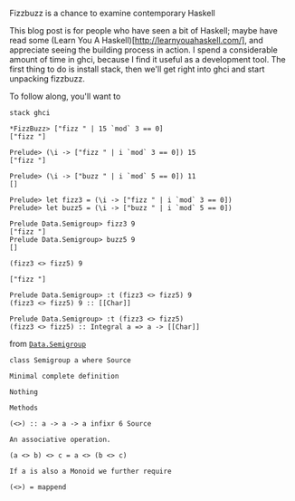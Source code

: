 Fizzbuzz is a chance to examine contemporary Haskell

This blog post is for people who have seen a bit of Haskell; maybe have read
some (Learn You A Haskell)[http://learnyouahaskell.com/], and appreciate 
seeing the building process in action. I spend a considerable amount of time
in ghci, because I find it useful as a development tool. The first thing
to do is install stack, then we'll get right into ghci and start unpacking
fizzbuzz.

To follow along, you'll want to 
```
stack ghci
```
```
*FizzBuzz> ["fizz " | 15 `mod` 3 == 0]
["fizz "]

```

```
Prelude> (\i -> ["fizz " | i `mod` 3 == 0]) 15
["fizz "]

Prelude> (\i -> ["buzz " | i `mod` 5 == 0]) 11
[]
```

```
Prelude> let fizz3 = (\i -> ["fizz " | i `mod` 3 == 0])
Prelude> let buzz5 = (\i -> ["buzz " | i `mod` 5 == 0])
```

```
Prelude Data.Semigroup> fizz3 9
["fizz "]
Prelude Data.Semigroup> buzz5 9
[]
```

```
(fizz3 <> fizz5) 9

["fizz "]
```

```
Prelude Data.Semigroup> :t (fizz3 <> fizz5) 9
(fizz3 <> fizz5) 9 :: [[Char]]
```
```
Prelude Data.Semigroup> :t (fizz3 <> fizz5)
(fizz3 <> fizz5) :: Integral a => a -> [[Char]]
```


from [`Data.Semigroup`](https://hackage.haskell.org/package/semigroups-0.18.0.1/docs/Data-Semigroup.html)
```
class Semigroup a where Source

Minimal complete definition

Nothing

Methods

(<>) :: a -> a -> a infixr 6 Source

An associative operation.

(a <> b) <> c = a <> (b <> c)

If a is also a Monoid we further require

(<>) = mappend
```


